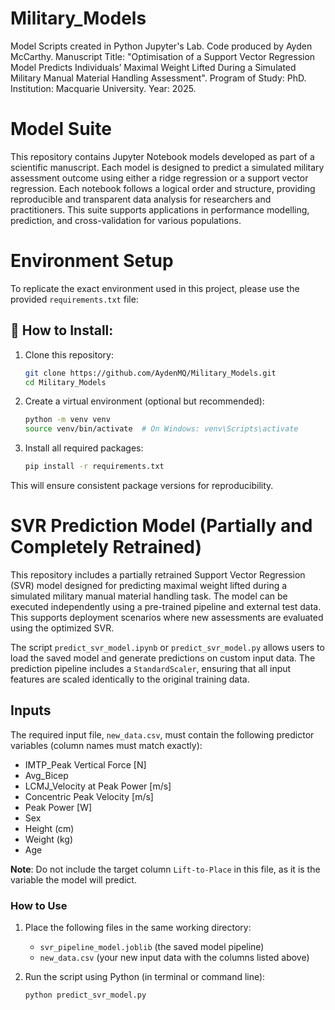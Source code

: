 # Military_Models
Model Scripts created in Python Jupyter's Lab.
Code produced by Ayden McCarthy.
Manuscript Title: "Optimisation of a Support Vector Regression Model Predicts Individuals’ Maximal Weight Lifted During a Simulated Military Manual Material Handling Assessment".
Program of Study: PhD.
Institution: Macquarie University.
Year: 2025.
# Model Suite

This repository contains Jupyter Notebook models developed as part of a scientific manuscript. Each model is designed to predict a simulated military assessment outcome using either a ridge regression or a support vector regression. Each notebook follows a logical order and structure, providing reproducible and transparent data analysis for researchers and practitioners. This suite supports applications in performance modelling, prediction, and cross-validation for various populations.
# Environment Setup

To replicate the exact environment used in this project, please use the provided `requirements.txt` file:

## 🔧 How to Install:
1. Clone this repository:
   ```bash
   git clone https://github.com/AydenMQ/Military_Models.git
   cd Military_Models
   ```
2. Create a virtual environment (optional but recommended):
   ```bash
   python -m venv venv
   source venv/bin/activate  # On Windows: venv\Scripts\activate
   ```
3. Install all required packages:
   ```bash
   pip install -r requirements.txt
   ```

This will ensure consistent package versions for reproducibility.


# SVR Prediction Model (Partially and Completely Retrained)

This repository includes a partially retrained Support Vector Regression (SVR) model designed for predicting maximal weight lifted during a simulated military manual material handling task. The model can be executed independently using a pre-trained pipeline and external test data. This supports deployment scenarios where new assessments are evaluated using the optimized SVR.

The script `predict_svr_model.ipynb` or `predict_svr_model.py` allows users to load the saved model and generate predictions on custom input data. The prediction pipeline includes a `StandardScaler`, ensuring that all input features are scaled identically to the original training data.

## Inputs

The required input file, `new_data.csv`, must contain the following predictor variables (column names must match exactly):

- IMTP_Peak Vertical Force [N]  
- Avg_Bicep  
- LCMJ_Velocity at Peak Power [m/s]  
- Concentric Peak Velocity [m/s]  
- Peak Power [W]  
- Sex  
- Height (cm)  
- Weight (kg)  
- Age  

**Note**: Do not include the target column `Lift-to-Place` in this file, as it is the variable the model will predict.

### How to Use

1. Place the following files in the same working directory:
   - `svr_pipeline_model.joblib` (the saved model pipeline)
   - `new_data.csv` (your new input data with the columns listed above)

2. Run the script using Python (in terminal or command line):
   ```bash
   python predict_svr_model.py
